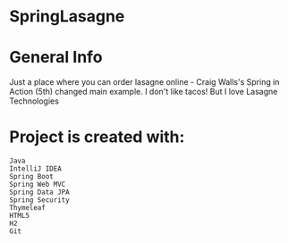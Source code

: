 # SpringLasagne

# General Info

Just a place where you can order lasagne online - Craig Walls's Spring in Action (5th) changed main example. I don't like tacos! But I love Lasagne
Technologies

# Project is created with:

    Java
    IntelliJ IDEA
    Spring Boot
    Spring Web MVC
    Spring Data JPA
    Spring Security
    Thymeleaf
    HTML5
    H2
    Git


